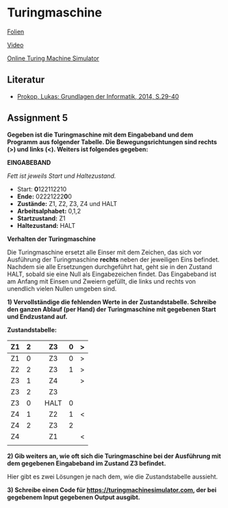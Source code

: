 # Turingmaschine

[Folien](https://docs.google.com/presentation/d/1DXSoVKMnkuWsoDUlKb8SdPBgCw8e1COLG83mPZ4wAlg/edit?usp=sharing)

[Video](https://www.youtube.com/watch?v=SGvOrLy6QVg)

[Online Turing Machine Simulator](https://turingmachinesimulator.com/)

## Literatur

* [Prokop, Lukas: Grundlagen der Informatik, 2014, S.29-40](https://github.com/chpollin/Teaching/blob/master/GDI/Literature/PROKOP_GDI_Skriptum.pdf)



## Assignment 5

**Gegeben ist die Turingmaschine mit dem Eingabeband und dem Programm** **aus folgender Tabelle.  Die Bewegungsrichtungen sind rechts (>) und links (<). Weiters ist folgendes gegeben:**

**EINGABEBAND**

*Fett ist jeweils Start und Haltezustand.* 

* Start: **0**122112210
* **Ende:** 02221222**0**0
* **Zustände:** Z1, Z2, Z3, Z4 und HALT
* **Arbeitsalphabet:** 0,1,2
* **Startzustand:** Z1
* **Haltezustand:** HALT

**Verhalten der Turingmaschine**

Die Turingmaschine ersetzt alle Einser mit dem Zeichen, das sich vor Ausführung der Turingmaschine **rechts** neben der jeweiligen Eins befindet. Nachdem sie alle Ersetzungen durchgeführt hat, geht sie in den Zustand HALT, sobald sie eine Null als Eingabezeichen findet. 
Das Eingabeband ist am Anfang mit Einsen und Zweiern gefüllt, die links und rechts von unendlich vielen Nullen umgeben sind.

**1) Vervollständige die fehlenden Werte in der Zustandstabelle. Schreibe  den ganzen Ablauf (per Hand) der Turingmaschine mit gegebenen Start und  Endzustand auf.**

**Zustandstabelle:**

|  Z1  |  2   |      |  Z3  |  0   |  >   |
| :--: | :--: | ---- | :--: | :--: | :--: |
|  Z1  |  0   |      |  Z3  |  0   |  >   |
|  Z2  |  2   |      |  Z3  |  1   |  >   |
|  Z3  |  1   |      |  Z4  |      |  >   |
|  Z3  |  2   |      |  Z3  |      |      |
|  Z3  |  0   |      | HALT |  0   |      |
|  Z4  |  1   |      |  Z2  |  1   |  <   |
|  Z4  |  2   |      |  Z3  |  2   |      |
|  Z4  |      |      |  Z1  |      |  <   |
|      |      |      |      |      |      |

**2) Gib weiters an, wie oft sich die Turingmaschine bei der Ausführung mit dem gegebenen Eingabeband im Zustand Z3 befindet.** 

Hier gibt es zwei Lösungen je nach dem, wie die Zustandstabelle aussieht.

**3) Schreibe einen Code für https://turingmachinesimulator.com, der bei gegebenem Input gegebenen Output ausgibt.**

